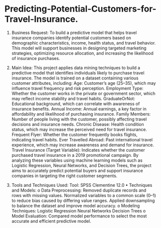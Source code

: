 # Predicting-Potential-Customers-for-Travel-Insurance.

1. Business Request:
To build a predictive model that helps travel insurance companies identify potential customers based on demographic characteristics, income, health status, and travel behavior. This model will support businesses in designing targeted marketing strategies, optimizing resource allocation, and increasing the likelihood of insurance purchases.

2. Main Idea:
This project applies data mining techniques to build a predictive model that identifies individuals likely to purchase travel insurance. The model is trained on a dataset containing various customer attributes, including:
Age: Customer’s age (25–35), which may influence travel frequency and risk perception.
Employment Type: Whether the customer works in the private or government sector, which may reflect income stability and travel habits.
GraduateOrNot: Educational background, which can correlate with awareness of insurance benefits.
Annual Income: Annual earnings, a key factor in affordability and likelihood of purchasing insurance.
Family Members: Number of people living with the customer, possibly affecting travel decisions and insurance needs.
Chronic Disease: Health condition status, which may increase the perceived need for travel insurance.
Frequent Flyer: Whether the customer frequently books flights, indicating travel habits.
Ever Travelled Abroad: Past international travel experience, which may increase awareness and demand for insurance.
Travel Insurance (Target Variable): Indicates whether the customer purchased travel insurance in a 2019 promotional campaign.
By analyzing these variables using machine learning models such as Logistic Regression, Neural Networks, and Decision Trees, the project aims to accurately predict potential buyers and support insurance companies in targeting the right customer segments.

3. Tools and Techniques Used:
Tool: SPSS Clementine 12.0
•	Techniques and Models:
o	Data Preprocessing:
Removed duplicate records and rows with missing values.
Normalized variables to a common scale (0–1) to reduce bias caused by differing value ranges.
Applied downsampling to balance the dataset and improve model accuracy.
o	Modeling Techniques:
Logistic Regression
Neural Networks
Decision Trees
o	Model Evaluation:
Compared model performance to select the most accurate and efficient predictive model.

